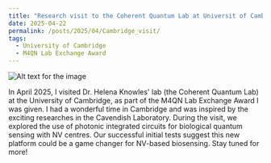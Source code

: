 ```yaml
---
title: "Research visit to the Coherent Quantum Lab at Universit of Cambridge"
date: 2025-04-22
permalink: /posts/2025/04/Cambridge_visit/
tags:
  - University of Cambridge
  - M4QN Lab Exchange Award
---
```

![Alt text for the image](/images/Cambridge_visit.png "Research visit")

In April 2025, I visited Dr. Helena Knowles' lab (the Coherent Quantum Lab) at the University of Cambridge, as part of the M4QN Lab Exchange Award I was given. I had a wonderful time in Cambridge and was inspired by the exciting researches in the Cavendish Laboratory. During the visit, we explored the use of photonic integrated circuits for biological quantum sensing with NV centres. Our successful initial tests suggest this new platform could be a game changer for NV-based biosensing. Stay tuned for more!

